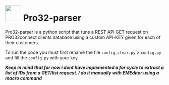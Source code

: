 # <img src="https://pro32connect.ru/res/common/i/favicon-ts1ru1728292327.ico" width="50" height="50"> Pro32-parser

Pro32-parser is a python script that runs a REST API GET request on PRO32connect clients database using a custom API-KEY given for each of their customers.

To run the code you must first rename the file 
`config_clear.py` > `config.py`
and fill the `config.py` with your key

***Keep in mind that for now i dont have implemented a for cycle to extract a list of IDs from a GET/list request. I do it manually with EMEditor using a macro command***